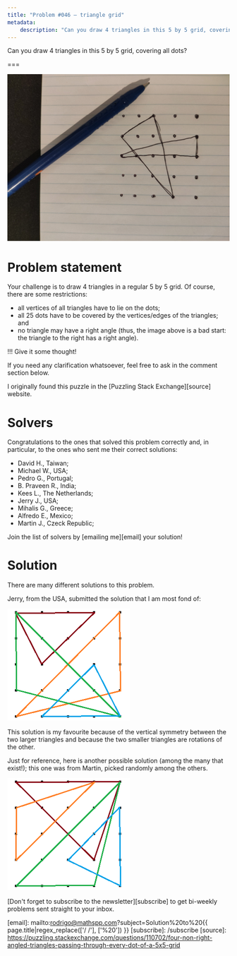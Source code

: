 ```yaml
---
title: "Problem #046 – triangle grid"
metadata:
    description: "Can you draw 4 triangles in this 5 by 5 grid, covering all dots?"
---
```


Can you draw 4 triangles in this 5 by 5 grid, covering all dots?

===

![](thumbnail.png)

# Problem statement

Your challenge is to draw 4 triangles in a regular 5 by 5 grid.
Of course, there are some restrictions:

 - all vertices of all triangles have to lie on the dots;
 - all 25 dots have to be covered by the vertices/edges of the triangles; and
 - no triangle may have a right angle
 (thus, the image above is a bad start: the triangle to the right has a right angle).

!!! Give it some thought!

If you need any clarification whatsoever, feel free to ask in the comment section below.

I originally found this puzzle in the [Puzzling Stack Exchange][source] website.


# Solvers

Congratulations to the ones that solved this problem correctly and, in particular, to the ones
who sent me their correct solutions:

 - David H., Taiwan;
 - Michael W., USA;
 - Pedro G., Portugal;
 - B. Praveen R., India;
 - Kees L., The Netherlands;
 - Jerry J., USA;
 - Mihalis G., Greece;
 - Alfredo E., Mexico;
 - Martin J., Czeck Republic;

Join the list of solvers by [emailing me][email] your solution!


# Solution

There are many different solutions to this problem.

Jerry, from the USA, submitted the solution that I am most fond of:

![Solution with vertices ((0, 0), (4, 4), (0, 3)), ((0, 0), (3, 0), (1, 2)), ((0, 4), (4, 0), (4, 3)), ((4, 4), (1, 4), (3, 2))](_jerry.png)

This solution is my favourite because of the vertical symmetry between the two larger triangles
and because the two smaller triangles are rotations of the other.

Just for reference, here is another possible solution (among the many that exist!);
this one was from Martin, picked randomly among the others.

![Solution with vertices ((0, 0), (3, 0), (4, 4)), ((2, 1), (4, 0), (4, 3)), ((0, 4), (3, 1), (4, 4)), ((0, 1), (0, 3), (3, 4))](_martin.png)


[Don't forget to subscribe to the newsletter][subscribe] to get bi-weekly
problems sent straight to your inbox.

[email]: mailto:rodrigo@mathspp.com?subject=Solution%20to%20{{ page.title|regex_replace(['/ /'], ['%20']) }}
[subscribe]: /subscribe
[source]: https://puzzling.stackexchange.com/questions/110702/four-non-right-angled-triangles-passing-through-every-dot-of-a-5x5-grid
